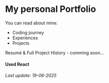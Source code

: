 # My personal Portfolio
You can read about mine:
- Coding journey
- Experiences
- Projects

Resumé & Full Project History - comming soon...

#### Used React
###### Last update: 19-06-2025